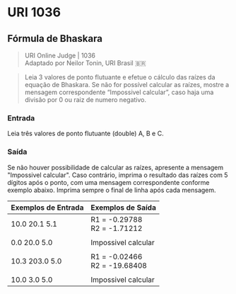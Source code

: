 # URI 1036

## Fórmula de Bhaskara

>URI Online Judge | 1036  
>Adaptado por Neilor Tonin, URI Brasil :brazil:  

>Leia 3 valores de ponto flutuante e efetue o cálculo das raízes da equação de Bhaskara. Se não for possível calcular as raízes, mostre a mensagem correspondente “Impossivel calcular”, caso haja uma divisão por 0 ou raiz de numero negativo.  

### Entrada

Leia três valores de ponto flutuante (double) A, B e C.  

### Saída

 Se não houver possibilidade de calcular as raízes, apresente a mensagem "Impossivel calcular". Caso contrário, imprima o resultado das raízes com 5 dígitos após o ponto, com uma mensagem correspondente conforme exemplo abaixo. Imprima sempre o final de linha após cada mensagem.  

| Exemplos de Entrada | Exemplos de Saída               |
| ------------------- | ------------------------------- |
| 10.0 20.1 5.1       | R1 = -0.29788<br>R2 = -1.71212  |
|                     |                                 |
| 0.0 20.0 5.0        | Impossivel calcular             |
|                     |                                 |
| 10.3 203.0 5.0      | R1 = -0.02466<br>R2 = -19.68408 |
|                     |                                 |
| 10.0 3.0 5.0        | Impossivel calcular             |

